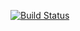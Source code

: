 [![Build Status](https://travis-ci.com/kpi-web-guild/django-girls-blog-serhii73.svg?branch=master)](https://travis-ci.com/kpi-web-guild/django-girls-blog-serhii73)